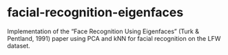 # facial-recognition-eigenfaces
Implementation of the “Face Recognition Using Eigenfaces” (Turk &amp; Pentland, 1991) paper using PCA and kNN for facial recognition on the LFW dataset.
